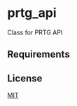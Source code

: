 # prtg_api
 Class for PRTG API 


## Requirements



## License

[MIT](https://choosealicense.com/licenses/mit/)